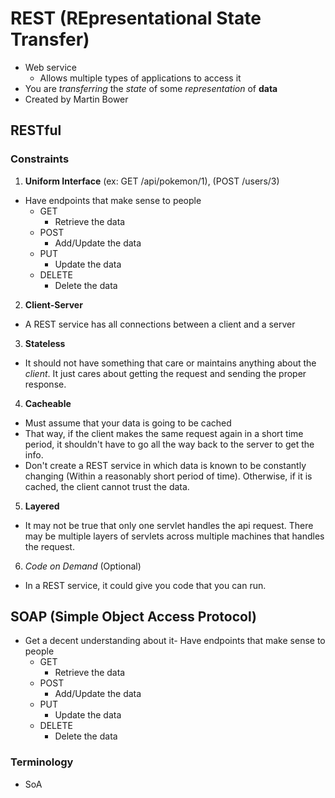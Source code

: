 # REST (REpresentational State Transfer)
- Web service
    - Allows multiple types of applications to access it
- You are *transferring* the *state* of some *representation* of **data**
- Created by Martin Bower
## RESTful
### Constraints
1. **Uniform Interface** (ex: GET /api/pokemon/1), (POST /users/3)
- Have endpoints that make sense to people
    - GET
        - Retrieve the data
    - POST
        - Add/Update the data
    - PUT
        - Update the data
    - DELETE
        - Delete the data
2. **Client-Server**
- A REST service has all connections between a client and a server
3. **Stateless**
- It should not have something that care or maintains anything about the *client*. It just cares about getting the request and sending the proper response.
4. **Cacheable**
- Must assume that your data is going to be cached
- That way, if the client makes the same request again in a short time period, it shouldn't have to go all the way back to the server to get the info.
- Don't create a REST service in which data is known to be constantly changing (Within a reasonably short period of time). Otherwise, if it is cached, the client cannot trust the data.
5. **Layered**
- It may not be true that only one servlet handles the api request. There may be multiple layers of servlets across multiple machines that handles the request.
6. *Code on Demand* (Optional)
- In a REST service, it could give you code that you can run.

## SOAP (Simple Object Access Protocol)
- Get a decent understanding about it- Have endpoints that make sense to people
    - GET
        - Retrieve the data
    - POST
        - Add/Update the data
    - PUT
        - Update the data
    - DELETE
        - Delete the data

### Terminology
- SoA
